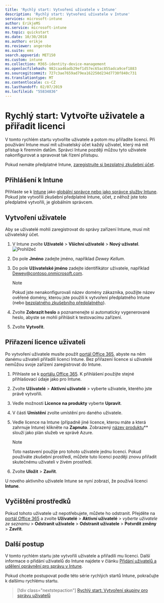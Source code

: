 ```yaml
---
title: 'Rychlý start: Vytvoření uživatele v Intune'
description: 'Rychlý start: Vytvoření uživatele v Intune'
services: microsoft-intune
author: ErikjeMS
ms.service: microsoft-intune
ms.topic: quickstart
ms.date: 10/30/2018
ms.author: erikje
ms.reviewer: angerobe
ms.suite: ems
search.appverid: MET150
ms.custom: intune
ms.collection: M365-identity-device-management
ms.openlocfilehash: 982caa46adb29ef1d57ec65ac855adca9cef1883
ms.sourcegitcommit: 727c3ae7659ad79ea162250d234d7730f840c731
ms.translationtype: MT
ms.contentlocale: cs-CZ
ms.lasthandoff: 02/07/2019
ms.locfileid: "55834836"
---
```

# <a name="quickstart-create-a-user-and-assign-a-license-to-it"></a>Rychlý start: Vytvořte uživatele a přiřadit licenci

V tomto rychlém startu vytvoříte uživatele a potom mu přiřadíte licenci. Při používání Intune musí mít uživatelský účet každý uživatel, který má mít přístup k firemním datům. Správci Intune později můžou tyto uživatele nakonfigurovat a spravovat tak řízení přístupu.

Pokud nemáte předplatné Intune, [zaregistrujte si bezplatný zkušební účet](free-trial-sign-up.md).

## <a name="sign-in-to-intune"></a>Přihlášení k Intune

Přihlaste se k [Intune](https://aka.ms/intuneportal) jako [globální správce nebo jako správce služby Intune](users-add.md#types-of-administrators). Pokud jste vytvořili zkušební předplatné Intune, účet, z něhož jste toto předplatné vytvořili, je globálním správcem.

## <a name="create-a-user"></a>Vytvoření uživatele

Aby se uživatelé mohli zaregistrovat do správy zařízení Intune, musí mít uživatelský účet.

1. V Intune zvolte **Uživatelé** > **Všichni uživatelé** > **Nový uživatel**.
![Prohlížeč](media/quickstart-create-user/create-user.png)
2. Do pole **Jméno** zadejte jméno, například *Dewey Kellum*.
3. Do pole **Uživatelské jméno** zadejte identifikátor uživatele, například Dewey@contoso.onmicrosoft.com.

    > [!NOTE]
    > Pokud jste nenakonfigurovali název domény zákazníka, použijte název ověřené domény, kterou jste použili k vytvoření předplatného Intune (nebo [bezplatného zkušebního předplatného](free-trial-sign-up.md#sign-up-for-a-microsoft-intune-free-trial)). 

4. Zvolte **Zobrazit heslo** a poznamenejte si automaticky vygenerované heslo, abyste se mohli přihlásit k testovacímu zařízení.
5. Zvolte **Vytvořit**.

## <a name="assign-a-license-to-the-user"></a>Přiřazení licence uživateli

Po vytvoření uživatele musíte použít [portál Office 365](http://go.microsoft.com/fwlink/p/?LinkId=698854), abyste na něm danému uživateli přiřadili licenci Intune. Bez přiřazení licence si uživatelé nemůžou svoje zařízení zaregistrovat do Intune. 

1. Přihlaste se k [portálu Office 365](http://go.microsoft.com/fwlink/p/?LinkId=698854). K přihlášení použijte stejné přihlašovací údaje jako pro Intune.
2. Zvolte **Uživatelé** > **Aktivní uživatelé** > vyberte uživatele, kterého jste právě vytvořili.
3. Vedle možnosti **Licence na produkty** vyberte **Upravit**.
4. V části **Umístění** zvolte umístění pro daného uživatele.
5. Vedle licence na Intune (případně jiné licence, kterou máte a která zahrnuje Intune) klikněte na **Zapnuto**. Zobrazený [název produktu](https://docs.microsoft.com/azure/active-directory/users-groups-roles/licensing-service-plan-reference)** slouží jako plán služeb ve správě Azure. 

   > [!NOTE]
   > Toto nastavení použije pro tohoto uživatele jednu licenci. Pokud používáte zkušební prostředí, můžete tuto licenci později znovu přiřadit skutečnému uživateli v živém prostředí.
6. Zvolte **Uložit** > **Zavřít**.

U nového aktivního uživatele Intune se nyní zobrazí, že používá licenci **Intune**.

## <a name="clean-up-resources"></a>Vyčištění prostředků

Pokud tohoto uživatele už nepotřebujete, můžete ho odstranit. Přejděte na [portál Office 365](http://go.microsoft.com/fwlink/p/?LinkId=698854) a zvolte **Uživatelé** > **Aktivní uživatelé** > *vyberte uživatele ze seznamu* > **Odstranit uživatele** > **Odstranit uživatele** > **Potvrdit změny** > **Zavřít**.

## <a name="next-steps"></a>Další postup

V tomto rychlém startu jste vytvořili uživatele a přiřadili mu licenci. Další informace o přidání uživatelů do Intune najdete v článku [Přidání uživatelů a udělení oprávnění pro správu v Intune](users-add.md).

Pokud chcete postupovat podle této série rychlých startů Intune, pokračujte k dalšímu rychlému startu.

> [!div class="nextstepaction"]
> [Rychlý start: Vytvoření skupiny pro správu uživatelů](quickstart-create-group.md)
